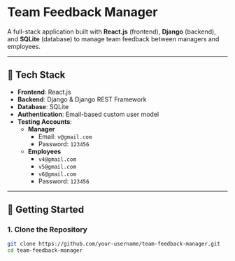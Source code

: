 # Team Feedback Manager

A full-stack application built with **React.js** (frontend), **Django** (backend), and **SQLite** (database) to manage team feedback between managers and employees.

---

## 🔧 Tech Stack

- **Frontend**: React.js  
- **Backend**: Django & Django REST Framework  
- **Database**: SQLite  
- **Authentication**: Email-based custom user model  
- **Testing Accounts**:
  - **Manager**
    - Email: `v@gmail.com`
    - Password: `123456`
  - **Employees**
    - `v4@gmail.com`
    - `v5@gmail.com`
    - `v6@gmail.com`
    - Password: `123456`

---

## 🚀 Getting Started

### 1. Clone the Repository

```bash
git clone https://github.com/your-username/team-feedback-manager.git
cd team-feedback-manager
